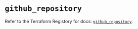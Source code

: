 # `github_repository`

Refer to the Terraform Registory for docs: [`github_repository`](https://registry.terraform.io/providers/integrations/github/5.30.1/docs/resources/repository).
